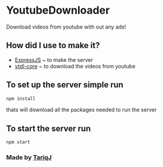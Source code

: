 # YoutubeDownloader
Download videos from youtube with out any ads!

## How did I use to make it?

- [ExpressJS](https://npmjs.com/package/express) ~ to make the server
- [ytdl-core](https://npmjs.com/package/ytdl-core) ~ to download the videos from youtube

## To set up the server simple run
```bash
npm install
```

thats will download all the packages needed to run the server

## To start the server run
```bash
npm start
```


### Made by [TariqJ](https://github.com/TariqJandaly)